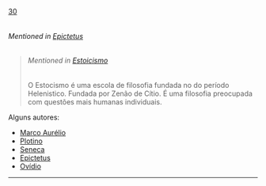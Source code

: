 [30](https://github.com/guilhermeprokisch/guilherme/issues/30) 
###### 

 


###### Mentioned in [Epictetus](Epictetus.md)  
 > ###### Mentioned in [Estoicismo](Estoicismo.md)  
 > O Estocismo é uma escola de filosofia  fundada no do período Helenistico. Fundada por Zenão de Cítio. É uma filosofia preocupada com questões mais humanas individuais. 

Alguns autores:
- [Marco Aurélio](Marco-Aurélio) 
- [Plotino](Plotino.md) 
- [Seneca](Seneca.md)
- [Epictetus](Epictetus.md)
- [Ovídio](Ovídio.md)

-------------------------------------------------------------------------------

